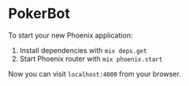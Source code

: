 # PokerBot

To start your new Phoenix application:

1. Install dependencies with `mix deps.get`
2. Start Phoenix router with `mix phoenix.start`

Now you can visit `localhost:4000` from your browser.
